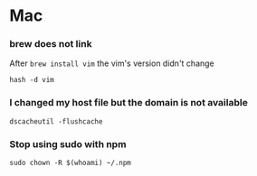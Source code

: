 # Mac

### brew does not link ###
After `brew install vim` the vim's version didn't change

    hash -d vim


### I changed my host file but the domain is not available ###

    dscacheutil -flushcache

### Stop using sudo with npm ###

    sudo chown -R $(whoami) ~/.npm
